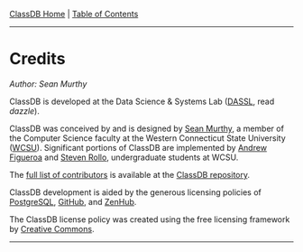 [ClassDB Home](Home) \| [Table of Contents](Table-of-Contents)

---
# Credits

_Author: Sean Murthy_

ClassDB is developed at the Data Science & Systems Lab ([DASSL](http://dassl.github.io/), read _dazzle_).

ClassDB was conceived by and is designed by [Sean Murthy](http://sites.wcsu.edu/murthys/),
a member of the Computer Science faculty at the Western Connecticut State University
([WCSU](http://wcsu.edu/)). Significant portions of ClassDB are implemented by
[Andrew Figueroa](https://github.com/afig) and [Steven Rollo](https://github.com/srrollo),
undergraduate students at WCSU.

The [full list of contributors](https://github.com/DASSL/ClassDB/graphs/contributors)
is available at the [ClassDB repository](https://github.com/DASSL/ClassDB).

ClassDB development is aided by the generous licensing policies of
[PostgreSQL](https://www.postgresql.org/), [GitHub](https://github.com),
and [ZenHub](https://www.zenhub.com).

The ClassDB license policy was created using the free licensing framework by
[Creative Commons](https://creativecommons.org/).

---
